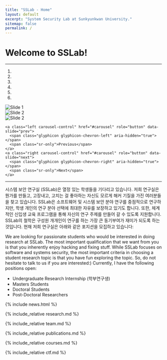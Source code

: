```yaml
---
title: "SSLab - Home"
layout: default
excerpt: "System Security Lab at Sunkyunkwan University."
sitemap: false
permalink: /
---
```


# Welcome to SSLab!

---

<!-- divider -->
<div class="row">
<!-- Description -->
  <div id="homeid" class="col-golden-lg" style="padding-right:0px;">

  <!-- Carousel code -->
  <div markdown="0" id="carousel" class="carousel slide" data-ride="carousel" data-interval="5000" data-pause="hover" >
          <!-- Menu -->
        <ol class="carousel-indicators">
            <li data-target="#carousel" data-slide-to="0" class="active"></li>
            <li data-target="#carousel" data-slide-to="1"></li>
            <li data-target="#carousel" data-slide-to="2"></li>
            <li data-target="#carousel" data-slide-to="3"></li>
            <li data-target="#carousel" data-slide-to="4"></li>
            <li data-target="#carousel" data-slide-to="5"></li>
        </ol>  
        <!-- Items -->
        <div class="carousel-inner" role="listbox" markdown="0">
            <div class="item active">
                <img src="{{ site.url }}{{ site.baseurl }}/images/carousel/hackathon.jpg" alt="Slide 1" />
            </div>
            <div class="item">
                <img  src="{{ site.url }}{{ site.baseurl }}/images/carousel/lab-space.jpg" alt="Slide 2" />
            </div>
            <div class="item">
                <img src="{{ site.url }}{{ site.baseurl }}/images/carousel/namespace.jpg" alt="Slide 2" />
            </div>
        </div>

    <a class="left carousel-control" href="#carousel" role="button" data-slide="prev">
      <span class="glyphicon glyphicon-chevron-left" aria-hidden="true"></span>
      <span class="sr-only">Previous</span>
    </a>
    <a class="right carousel-control" href="#carousel" role="button" data-slide="next">
      <span class="glyphicon glyphicon-chevron-right" aria-hidden="true"></span>
      <span class="sr-only">Next</span>
    </a>

  </div>

---

<div class="content-block">
시스템 보안 연구실 (SSLab)은 열정 있는 학생들을 기다리고 있습니다. 저희 연구실은 뭔가를 만들고, 고장내고, 고치는 걸 좋아하는 자신도 모르게 해커 기질을 가진 여러분들을 찾고 있습니다. SSLab은 소프트웨어 및 시스템 보안 분야 연구를 중점적으로 연구하지만, 학생 개인의 연구 분야 선택에 최대한 자유를 보장하고 있기도 합니다. 또한, 체계적인 신입생 교육 프로그램을 통해 자신의 연구 주제를 만들어 갈 수 있도록 지원합니다. SSLab의 철학은 구성원 개개인이 연구를 하는 가장 큰 동기부여가 재미가 되도록 하는 것입니다. 현재 저희 연구실은 아래와 같은 포지션을 모집하고 있습니다:

We are looking for passionate students who would be interested in doing research at SSLab. The most important qualification that we want from you is that you inherently enjoy hacking and fixing stuff. While SSLab focuses on software and systems security, the most important criteria in choosing a student research topic is that you have fun exploring the topic. So, do not hesitate to talk to us if you are interested:) Currently, I have the following positions open:

- Undergraduate Research Internship (학부연구생)
- Masters Students
- Doctoral Students
- Post-Doctoral Researchers
</div>
</div>
<div id="newsid" class="col-golden-sm">
{% include news.html %}
</div>
</div>

<!-- Remaining sections -->
<!-- Research -->

{% include_relative research.md %}

<!-- Members -->

{% include_relative team.md %}

<!-- Publications -->

{% include_relative publications.md %}

<!-- Courses -->

{% include_relative courses.md %}

<!-- Courses -->

{% include_relative ctf.md %}
